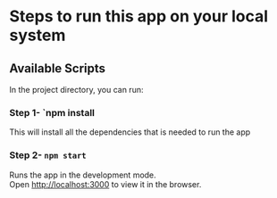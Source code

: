 # Steps to run this app on your local system

## Available Scripts

In the project directory, you can run:

### Step 1- `npm install
This will install all the dependencies that is needed to run the app 

### Step 2-  `npm start`

Runs the app in the development mode.\
Open [http://localhost:3000](http://localhost:3000) to view it in the browser.



